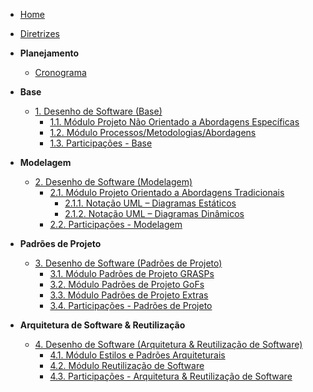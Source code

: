 <!-- docs/_sidebar.md -->

- [Home]()
- [Diretrizes](Diretrizes/Diretrizes.md)

- **Planejamento**
	- [Cronograma](Planejamento/cronograma.md)

- **Base**
	- [1. Desenho de Software (Base)](Base/1.Base.md)
		- [1.1. Módulo Projeto Não Orientado a Abordagens Específicas](Base/1.1.AbordagemNaoEspecifica.md)
		- [1.2. Módulo Processos/Metodologias/Abordagens](Base/1.2.ProcessosMetodologiasAbordagens.md)
		- [1.3. Participações - Base](Base/1.3.ParticipacoesBase.md)

- **Modelagem**
	- [2. Desenho de Software (Modelagem)](Modelagem/2.Modelagem.md)
		- [2.1. Módulo Projeto Orientado a Abordagens Tradicionais](Modelagem/2.1.ModelagemTradicional.md)
			- [2.1.1. Notação UML – Diagramas Estáticos](Modelagem/2.1.1.UMLEstaticos.md)
			- [2.1.2. Notação UML – Diagramas Dinâmicos](Modelagem/2.1.2.UMLDinamicos.md)
		- [2.2. Participações - Modelagem](Modelagem/2.2.ParticipacoesModelagem.md)

- **Padrões de Projeto**
	- [3. Desenho de Software (Padrões de Projeto)](PadroesDeProjeto/3.PadroesDeProjeto.md)
		- [3.1. Módulo Padrões de Projeto GRASPs](PadroesDeProjeto/3.1.GRASPs.md)
		- [3.2. Módulo Padrões de Projeto GoFs](PadroesDeProjeto/3.2.GoFs.md)
		- [3.3. Módulo Padrões de Projeto Extras](PadroesDeProjeto/3.3.PadroesExtra.md)
		- [3.4. Participações - Padrões de Projeto](PadroesDeProjeto/3.4.ParticipacoesPadroes.md)

- **Arquitetura de Software & Reutilização**
	- [4. Desenho de Software (Arquitetura & Reutilização de Software)](ArquiteturaReutilizacao/4.ArquiteturaReutilizacao.md)
		- [4.1. Módulo Estilos e Padrões Arquiteturais](ArquiteturaReutilizacao/4.1.PadroesArquiteturais.md)
		- [4.2. Módulo Reutilização de Software](ArquiteturaReutilizacao/4.2.ReutilizacaoDeSoftware.md)
		- [4.3. Participações - Arquitetura & Reutilização de Software](ArquiteturaReutilizacao/4.3.ParticipacoesArqReutilizacao.md)
